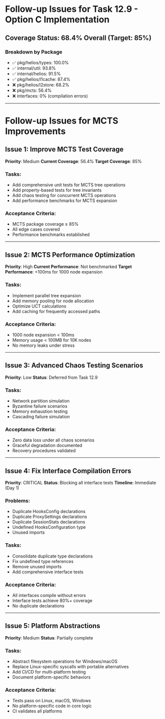 # Follow-up Issues for Task 12.9 - Option C Implementation

## Coverage Status: 68.4% Overall (Target: 85%)

### Breakdown by Package
- ✅ pkg/helios/types: 100.0%
- ✅ internal/util: 93.8%
- ✅ internal/helios: 91.5%
- ✅ pkg/helios/l1cache: 87.4%
- ❌ pkg/helios/l2store: 68.2%
- ❌ pkg/mcts: 56.4%
- ❌ interfaces: 0% (compilation errors)

---

# Follow-up Issues for MCTS Improvements

## Issue 1: Improve MCTS Test Coverage
**Priority**: Medium
**Current Coverage**: 56.4%
**Target Coverage**: 85%

### Tasks:
- Add comprehensive unit tests for MCTS tree operations
- Add property-based tests for tree invariants
- Add chaos testing for concurrent MCTS operations
- Add performance benchmarks for MCTS expansion

### Acceptance Criteria:
- MCTS package coverage ≥ 85%
- All edge cases covered
- Performance benchmarks established

---

## Issue 2: MCTS Performance Optimization
**Priority**: High
**Current Performance**: Not benchmarked
**Target Performance**: <100ms for 1000 node expansion

### Tasks:
- Implement parallel tree expansion
- Add memory pooling for node allocation
- Optimize UCT calculations
- Add caching for frequently accessed paths

### Acceptance Criteria:
- 1000 node expansion < 100ms
- Memory usage < 100MB for 10K nodes
- No memory leaks under stress

---

## Issue 3: Advanced Chaos Testing Scenarios
**Priority**: Low
**Status**: Deferred from Task 12.9

### Tasks:
- Network partition simulation
- Byzantine failure scenarios
- Memory exhaustion testing
- Cascading failure simulation

### Acceptance Criteria:
- Zero data loss under all chaos scenarios
- Graceful degradation documented
- Recovery procedures validated

---

## Issue 4: Fix Interface Compilation Errors
**Priority**: CRITICAL
**Status**: Blocking all interface tests
**Timeline**: Immediate (Day 1)

### Problems:
- Duplicate HooksConfig declarations
- Duplicate ProxySettings declarations 
- Duplicate SessionStats declarations
- Undefined HooksConfiguration type
- Unused imports

### Tasks:
- Consolidate duplicate type declarations
- Fix undefined type references
- Remove unused imports
- Add comprehensive interface tests

### Acceptance Criteria:
- All interfaces compile without errors
- Interface tests achieve 80%+ coverage
- No duplicate declarations

---

## Issue 5: Platform Abstractions
**Priority**: Medium
**Status**: Partially complete

### Tasks:
- Abstract filesystem operations for Windows/macOS
- Replace Linux-specific syscalls with portable alternatives
- Add CI/CD for multi-platform testing
- Document platform-specific behaviors

### Acceptance Criteria:
- Tests pass on Linux, macOS, Windows
- No platform-specific code in core logic
- CI validates all platforms